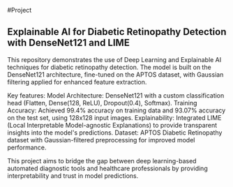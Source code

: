 #Project
## Explainable AI for Diabetic Retinopathy Detection with DenseNet121 and LIME
This repository demonstrates the use of Deep Learning and Explainable AI techniques for diabetic retinopathy detection. The model is built on the DenseNet121 architecture, fine-tuned on the APTOS dataset, with Gaussian filtering applied for enhanced feature extraction.

Key features:
Model Architecture: DenseNet121 with a custom classification head (Flatten, Dense(128, ReLU), Dropout(0.4), Softmax).
Training Accuracy: Achieved 99.4% accuracy on training data and 93.07% accuracy on the test set, using 128x128 input images.
Explainability: Integrated LIME (Local Interpretable Model-agnostic Explanations) to provide transparent insights into the model's predictions.
Dataset: APTOS Diabetic Retinopathy dataset with Gaussian-filtered preprocessing for improved model performance.

This project aims to bridge the gap between deep learning-based automated diagnostic tools and healthcare professionals by providing interpretability and trust in model predictions.
